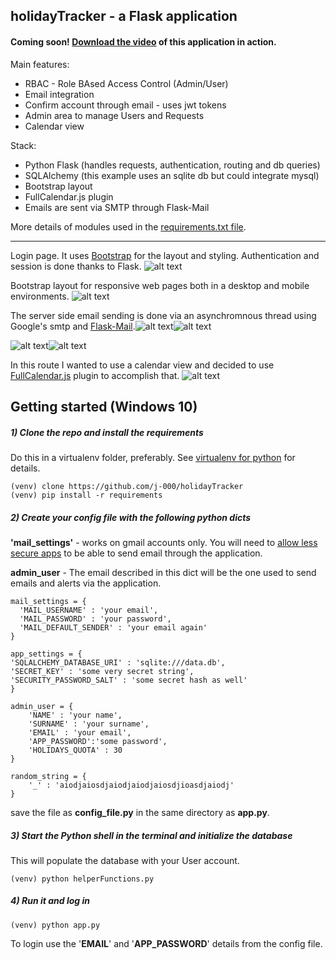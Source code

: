 ## holidayTracker - a Flask application

#### Coming soon! [Download the video]() of this application in action. 


Main features:
+ RBAC - Role BAsed Access Control (Admin/User)
+ Email integration 
+ Confirm account through email - uses jwt tokens
+ Admin area to manage Users and Requests
+ Calendar view

Stack:
+ Python Flask (handles requests, authentication, routing and db queries)
+ SQLAlchemy (this example uses an sqlite db but could integrate mysql)
+ Bootstrap layout
+ FullCalendar.js plugin
+ Emails are sent via SMTP through Flask-Mail


More details of modules used in the [requirements.txt file](https://github.com/j-000/holidayTracker/blob/master/requirements.txt). 

***

Login page. It uses [Bootstrap](https://getbootstrap.com/) for the layout and styling. Authentication and session is done thanks to Flask.
![alt text](https://github.com/j-000/holidayTracker/tree/master/repo_images/c1.PNG "holidayTacker login page")


Bootstrap layout for responsive web pages both in a desktop and mobile environments.
![alt text](https://github.com/j-000/holidayTracker/tree/master/repo_images/c2.PNG "holidayTracker main area" )


The server side email sending is done via an asynchromnous thread using Google's smtp and [Flask-Mail](https://pythonhosted.org/Flask-Mail/).![alt text](https://github.com/j-000/holidayTracker/tree/master/repo_images/c6.PNG "holidayTracker request sent page" )![alt text](https://github.com/j-000/holidayTracker/tree/master/repo_images/c7.PNG "holidayTracker request confirmation page" )


![alt text](https://github.com/j-000/holidayTracker/tree/master/repo_images/c4.PNG "holidayTracker add user page" )![alt text](https://github.com/j-000/holidayTracker/tree/master/repo_images/c5.PNG "holidayTracker add user confirmation page" )


In this route I wanted to use a calendar view and decided to use [FullCalendar.js](https://fullcalendar.io/) plugin to accomplish that. 
![alt text](https://github.com/j-000/holidayTracker/tree/master/repo_images/c8.PNG "holidayTracker callendar view " )



## Getting started (Windows 10)

##### 1) Clone the repo and install the requirements
Do this in a virtualenv folder, preferably. See [virtualenv for python](https://docs.python-guide.org/dev/virtualenvs/) for details.
```
(venv) clone https://github.com/j-000/holidayTracker
(venv) pip install -r requirements
```

##### 2) Create your config file with the following python dicts
**'mail_settings'** - works on gmail accounts only. You will need to [allow less secure apps](https://myaccount.google.com/lesssecureapps?pli=1) to be able to send email through the application.

**admin_user** - The email described in this dict will be the one used to send emails and alerts via the application.
```
mail_settings = {
  'MAIL_USERNAME' : 'your email',
  'MAIL_PASSWORD' : 'your password',
  'MAIL_DEFAULT_SENDER' : 'your email again'
}

app_settings = {
'SQLALCHEMY_DATABASE_URI' : 'sqlite:///data.db',
'SECRET_KEY' : 'some very secret string',
'SECURITY_PASSWORD_SALT' : 'some secret hash as well'
}

admin_user = {
    'NAME' : 'your name',
    'SURNAME' : 'your surname',
    'EMAIL' : 'your email',
    'APP_PASSWORD':'some password',
    'HOLIDAYS_QUOTA' : 30
}

random_string = {
    '_' : 'aiodjaiosdjaiodjaiodjaiosdjioasdjaiodj'
}
```

save the file as **config_file.py** in the same directory as **app.py**.

##### 3) Start the Python shell in the terminal and initialize the database
This will populate the database with your User account.
```
(venv) python helperFunctions.py
```

##### 4) Run it and log in
```
(venv) python app.py
```
To login use the '**EMAIL**' and '**APP_PASSWORD**' details from the config file.

